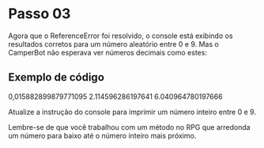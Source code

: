 # Passo 03

Agora que o ReferenceError foi resolvido, o console está exibindo os resultados corretos para um número aleatório entre 0 e 9. Mas o CamperBot não esperava ver números decimais como estes:

## Exemplo de código

0,015882899879771095
2.114596286197641
6.040964780197666

Atualize a instrução do console para imprimir um número inteiro entre 0 e 9.

Lembre-se de que você trabalhou com um método no RPG que arredonda um número para baixo até o número inteiro mais próximo.